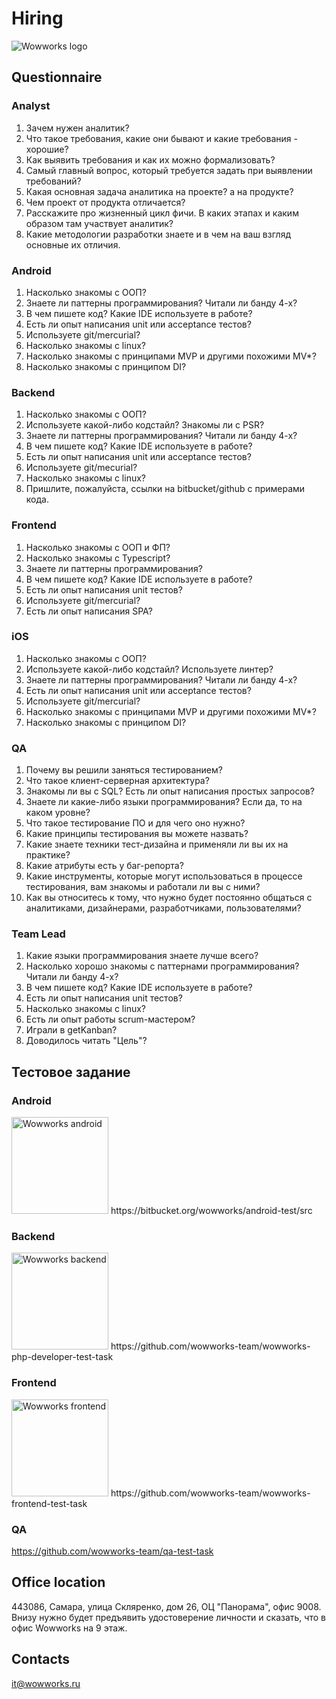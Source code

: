 # Hiring
![Wowworks logo](https://wowworks.ru/image/logo-wowworks.svg)

## Questionnaire
### Analyst
1) Зачем нужен аналитик?
2) Что такое требования, какие они бывают и какие требования - хорошие?
3) Как выявить требования и как их можно формализовать?
4) Самый главный вопрос, который требуется задать при выявлении требований?
5) Какая основная задача аналитика на проекте? а на продукте?
6) Чем проект от продукта отличается?
7) Расскажите про жизненный цикл фичи. В каких этапах и каким образом там участвует аналитик?
8) Какие методологии разработки знаете и в чем на ваш взгляд основные их отличия.
### Android
1) Насколько знакомы с ООП?
2) Знаете ли паттерны программирования? Читали ли банду 4-х?
3) В чем пишете код? Какие IDE используете в работе?
4) Есть ли опыт написания unit или acceptance тестов?
5) Используете git/mercurial?
6) Насколько знакомы с linux?
7) Насколько знакомы с принципами MVP и другими похожими MV*?
8) Насколько знакомы с принципом DI?
### Backend
1) Насколько знакомы с ООП?
2) Используете какой-либо кодстайл? Знакомы ли с PSR?
3) Знаете ли паттерны программирования? Читали ли банду 4-х?
4) В чем пишете код? Какие IDE используете в работе?
5) Есть ли опыт написания unit или acceptance тестов?
6) Используете git/mecurial?
7) Насколько знакомы с linux?
8) Пришлите, пожалуйста, ссылки на bitbucket/github с примерами кода.
### Frontend
1) Насколько знакомы с ООП и ФП?
2) Насколько знакомы с Typescript?
3) Знаете ли паттерны программирования?
4) В чем пишете код? Какие IDE используете в работе?
5) Есть ли опыт написания unit тестов?
6) Используете git/mercurial?
7) Есть ли опыт написания SPA?
### iOS
1) Насколько знакомы с ООП?
2) Используете какой-либо кодстайл? Используете линтер?
3) Знаете ли паттерны программирования? Читали ли банду 4-х?
4) Есть ли опыт написания unit или acceptance тестов?
5) Используете git/mercurial?
6) Насколько знакомы с принципами MVP и другими похожими MV*?
7) Насколько знакомы с принципом DI?
### QA
1) Почему вы решили заняться тестированием?
2) Что такое клиент-серверная архитектура?
3) Знакомы ли вы с SQL? Есть ли опыт написания простых запросов? 
4) Знаете ли какие-либо языки программирования? Если да, то на каком уровне?
5) Что такое тестирование ПО и для чего оно нужно?
6) Какие принципы тестирования вы можете назвать?
7) Какие знаете техники тест-дизайна и применяли ли вы их на практике? 
8) Какие атрибуты есть у баг-репорта? 
9) Какие инструменты, которые могут использоваться в процессе тестирования, вам знакомы и работали ли вы с ними?
10) Как вы относитесь к тому, что нужно будет постоянно общаться с аналитиками, дизайнерами, разработчиками, пользователями?
### Team Lead
1) Какие языки программирования знаете лучше всего?
2) Насколько хорошо знакомы с паттернами программирования? Читали ли банду 4-х?
3) В чем пишете код? Какие IDE используете в работе?
4) Есть ли опыт написания unit тестов?
5) Насколько знакомы с linux?
6) Есть ли опыт работы scrum-мастером?
7) Играли в getKanban?
8) Доводилось читать "Цель"?

## Тестовое задание
### Android
<img src="/images/ww-android.png" width="155" alt="Wowworks android">
https://bitbucket.org/wowworks/android-test/src

### Backend
<img src="/images/wow.dev.png" width="155" alt="Wowworks backend">
https://github.com/wowworks-team/wowworks-php-developer-test-task

### Frontend
<img src="/images/ww-frontend-ava.png" width="155" alt="Wowworks frontend">
https://github.com/wowworks-team/wowworks-frontend-test-task

### QA
https://github.com/wowworks-team/qa-test-task

## Office location
443086, Самара, улица Скляренко, дом 26, ОЦ "Панорама", офис 9008.
Внизу нужно будет предъявить удостоверение личности и сказать, что в офис Wowworks на 9 этаж.

## Contacts
it@wowworks.ru
